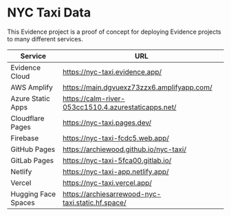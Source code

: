 # NYC Taxi Data

This Evidence project is a proof of concept for deploying Evidence projects to many different services.


| Service | URL |
|---------|-----|
| Evidence Cloud | https://nyc-taxi.evidence.app/ |
| AWS Amplify | https://main.dgvuexz73zzx6.amplifyapp.com/ |
| Azure Static Apps | https://calm-river-053cc1510.4.azurestaticapps.net/ |
| Cloudflare Pages | https://nyc-taxi.pages.dev/ |
| Firebase | https://nyc-taxi-fcdc5.web.app/ |
| GitHub Pages | https://archiewood.github.io/nyc-taxi/ |
| GitLab Pages | https://nyc-taxi-5fca00.gitlab.io/ |
| Netlify | https://nyc-taxi-app.netlify.app/ |
| Vercel | https://nyc-taxi.vercel.app/ |
| Hugging Face Spaces | https://archiesarrewood-nyc-taxi.static.hf.space/ |
